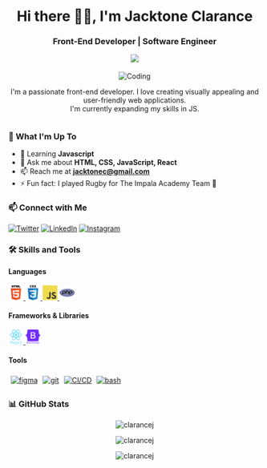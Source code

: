 <!-- Header with Name and Title -->
<h1 align="center">Hi there 👋🏿, I'm Jacktone Clarance</h1>
<h3 align="center">Front-End Developer | Software Engineer</h3>

<!-- Visitor Count -->
<p align="center">
  <img src="https://profile-counter.glitch.me/omondi8399/count.svg" />
</p>


<!-- Introduction with animated image -->
<div style="display: flex; flex-direction: column;">
  
  <div align="center">
    <img align="center" alt="Coding" width="300" padding-right="50%" src="https://media.giphy.com/media/qgQUggAC3Pfv687qPC/giphy.gif">
  </div>
  
  <div align="center" width="60px">
     <p align= "center">
      I'm a passionate front-end developer. I love creating visually appealing and user-friendly web applications.<br> I'm currently expanding my skills in JS.
     </p>
  </div>
  
</div>



<!-- What I'm currently doing -->
### 🌟 What I'm Up To
- 🌱 Learning **Javascript**
- 💬 Ask me about **HTML, CSS, JavaScript, React**
- 📫 Reach me at **jacktonec@gmail.com**
- ⚡ Fun fact: I played Rugby for The Impala Academy Team 🏉



<!-- Connect with me section -->
### 📫 Connect with Me
[![Twitter](https://img.shields.io/twitter/follow/clarancej?logo=twitter&style=for-the-badge)](https://twitter.com/clarancej)
[![LinkedIn](https://img.shields.io/badge/LinkedIn-Jacktone%20Clarance-blue?style=for-the-badge&logo=linkedin)](https://linkedin.com/in/jacktoneclarance)
[![Instagram](https://img.shields.io/badge/Instagram-Jacktone%20Clarance-orange?style=for-the-badge&logo=instagram)](https://instagram.com/jacktoneclarance)



<!-- Skills and Tools -->
### 🛠️ Skills and Tools
#### Languages
<p align="left">
  <a href="https://www.w3.org/html/" target="_blank" rel="noreferrer">
    <img src="https://raw.githubusercontent.com/devicons/devicon/master/icons/html5/html5-original-wordmark.svg" alt="html5" width="30" height="30"/>
  </a>
  <a href="https://www.w3schools.com/css/" target="_blank" rel="noreferrer">
    <img src="https://raw.githubusercontent.com/devicons/devicon/master/icons/css3/css3-original-wordmark.svg" alt="css3" width="30" height="30"/>
  </a>
  <a href="https://developer.mozilla.org/en-US/docs/Web/JavaScript" target="_blank" rel="noreferrer">
    <img src="https://raw.githubusercontent.com/devicons/devicon/master/icons/javascript/javascript-original.svg" alt="javascript" width="30" height="30"/>
  </a>
  <a href="https://www.php.net" target="_blank" rel="noreferrer">
    <img src="https://raw.githubusercontent.com/devicons/devicon/master/icons/php/php-original.svg" alt="php" width="30" height="30"/>
  </a>
</p>

#### Frameworks & Libraries
<p align="left">
  <a href="https://reactjs.org/" target="_blank" rel="noreferrer">
    <img src="https://raw.githubusercontent.com/devicons/devicon/master/icons/react/react-original-wordmark.svg" alt="react" width="30" height="30"/>
  </a>
  <a href="https://getbootstrap.com" target="_blank" rel="noreferrer">
    <img src="https://raw.githubusercontent.com/devicons/devicon/master/icons/bootstrap/bootstrap-plain-wordmark.svg" alt="bootstrap" width="30" height="30"/>
  </a>
</p>

#### Tools
<div style="display: flex; flex-wrap: wrap;">
  <a href="https://www.figma.com/" target="_blank" rel="noreferrer" style="margin: 5px;">
    <img src="https://www.vectorlogo.zone/logos/figma/figma-icon.svg" alt="figma" width="30" height="30"/>
  </a>
  <a href="https://git-scm.com/" target="_blank" rel="noreferrer" style="margin: 5px;">
    <img src="https://www.vectorlogo.zone/logos/git-scm/git-scm-icon.svg" alt="git" width="30" height="30"/>
  </a>
  <a href="https://circleci.com/" target="_blank" rel="noreferrer" style="margin: 5px;">
    <img src="https://www.vectorlogo.zone/logos/circleci/circleci-icon.svg" alt="CI/CD" width="30" height="30"/>
  </a>
  <a href="https://www.gnu.org/software/bash/" target="_blank" rel="noreferrer" style="margin: 5px;">
    <img src="https://www.vectorlogo.zone/logos/gnu_bash/gnu_bash-icon.svg" alt="bash" width="30" height="30"/>
  </a>
</div>

<!-- GitHub Stats -->
### 📊 GitHub Stats
<p align="center">
  <img src="https://github-readme-stats.vercel.app/api/top-langs?username=clarancej&show_icons=true&locale=en&layout=compact" alt="clarancej" />
</p>
<p align="center">
  <img src="https://github-readme-stats.vercel.app/api?username=clarancej&show_icons=true&locale=en" alt="clarancej" />
</p>
<p align="center">
  <img src="https://github-readme-streak-stats.herokuapp.com/?user=clarancej&" alt="clarancej" />
</p>
